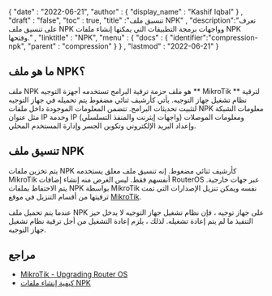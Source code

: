 {
  "date" : "2022-06-21",
  "author" : {
    "display_name" : "Kashif Iqbal"
} ,
  "draft" : "false",
  "toc" : true,
  "title" :"تنسيق ملف NPK" ,
  "description":"تعرف على تنسيق ملف NPK وواجهات برمجة التطبيقات التي يمكنها إنشاء ملفات NPK وفتحها." ,
  "linktitle" : "NPK",
  "menu" : {
    "docs" : {
      "identifier":"compression-npk",
      "parent" : "compression"
}
} ,
  "lastmod" : "2022-06-21"
}

## ما هو ملف NPK؟

ملف NPK هو ملف حزمة ترقية البرامج تستخدمه أجهزة التوجيه ** MikroTik ** لترقية نظام تشغيل جهاز التوجيه. يأتي كأرشيف ثنائي مضغوط يتم تحميله في جهاز التوجيه لتثبيت تحديثات البرامج. تتضمن المعلومات الموجودة داخل ملفات NPK معلومات الشبكة مثل عنوان IP وخدمة IP ومعلومات الموصلات (واجهات إيثرنت والمنفذ التسلسلي) وإعداد البريد الإلكتروني وتكوين الجسر وإدارة المستخدم المحلي.

## تنسيق ملف NPK

يتم تخزين ملفات NPK كأرشيف ثنائي مضغوط. إنه تنسيق ملف مغلق يستخدمه MikroTik أنفسهم فقط. ليس الغرض منه إنشاء إضافات RouterOS عبر جهات خارجية. يتم الاحتفاظ بملفات NPK بواسطة MikroTik نفسه ويمكن تنزيل الإصدارات التي تمت ترقيتها من أقسام التنزيل في موقع [MikroTik](https://mikrotik.com/download).

عندما يتم تحميل ملف NPK على جهاز توجيه ، فإن نظام تشغيل جهاز التوجيه لا يدخل حيز التنفيذ ما لم يتم إعادة تشغيله. لذلك ، يلزم إعادة التشغيل من أجل ترقية نظام تشغيل جهاز التوجيه.

## مراجع

* [MikroTik - Upgrading Router OS](https://mikrotik.com/download)
* [كيفية إنشاء ملفات NPK](https://forum.mikrotik.com/viewtopic.php؟t=87126)

